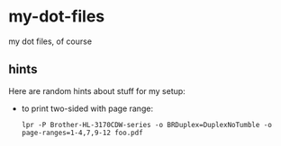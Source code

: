 my-dot-files
============

my dot files, of course

hints
-----

Here are random hints about stuff for my setup:

  * to print two-sided with page range:
  
        lpr -P Brother-HL-3170CDW-series -o BRDuplex=DuplexNoTumble -o page-ranges=1-4,7,9-12 foo.pdf

